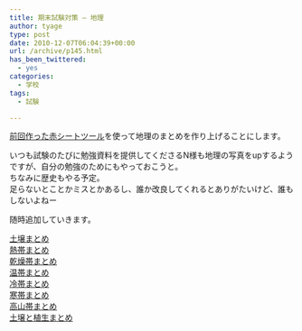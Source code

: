 ```yaml
---
title: 期末試験対策 – 地理
author: tyage
type: post
date: 2010-12-07T06:04:39+00:00
url: /archive/p145.html
has_been_twittered:
  - yes
categories:
  - 学校
tags:
  - 試験

---
```

<p><a href="http://tyage.sakura.ne.jp/blog/?p=143">前回作った赤シートツール</a>を使って地理のまとめを作り上げることにします。</p>
<p>いつも試験のたびに勉強資料を提供してくださるN様も地理の写真をupするようですが、自分の勉強のためにもやっておこうと。<br />
ちなみに歴史もやる予定。<br />
足らないとことかミスとかあるし、誰か改良してくれるとありがたいけど、誰もしないよねー</p>
<p>随時追加していきます。</p>
<p><a href="http://tyage.sakura.ne.jp/dev/study/view?id=57">土壌まとめ</a><br />
<a href="http://tyage.sakura.ne.jp/dev/study/view?id=73">熱帯まとめ</a><br />
<a href="http://tyage.sakura.ne.jp/dev/study/view?id=118">乾燥帯まとめ</a><br />
<a href="http://tyage.sakura.ne.jp/dev/study/view?id=119">温帯まとめ</a><br />
<a href="http://tyage.sakura.ne.jp/dev/study/view?id=121">冷帯まとめ</a><br />
<a href="http://tyage.sakura.ne.jp/dev/study/view?id=122">寒帯まとめ</a><br />
<a href="http://tyage.sakura.ne.jp/dev/study/view?id=123">高山帯まとめ</a><br />
<a href="http://tyage.sakura.ne.jp/dev/study/view?id=124">土壌と植生まとめ</a></p>
